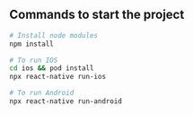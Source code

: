 
## Commands to start the project

```sh
# Install node modules
npm install 

# To run IOS
cd ios && pod install
npx react-native run-ios

# To run Android
npx react-native run-android
```